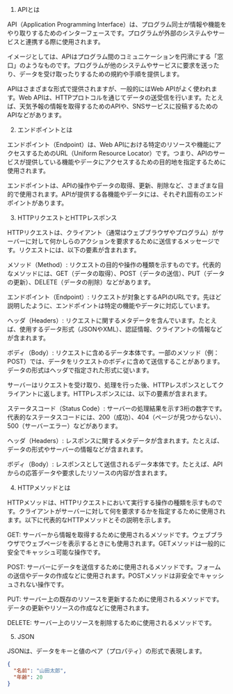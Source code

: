 1. APIとは

API（Application Programming Interface）は、プログラム同士が情報や機能をやり取りするためのインターフェースです。プログラムが外部のシステムやサービスと連携する際に使用されます。

イメージとしては、APIはプログラム間のコミュニケーションを円滑にする「窓口」のようなものです。プログラムが他のシステムやサービスに要求を送ったり、データを受け取ったりするための規約や手順を提供します。

APIはさまざまな形式で提供されますが、一般的にはWeb APIがよく使われます。Web APIは、HTTPプロトコルを通じてデータの送受信を行います。たとえば、天気予報の情報を取得するためのAPIや、SNSサービスに投稿するためのAPIなどがあります。

2. エンドポイントとは

エンドポイント（Endpoint）は、Web APIにおける特定のリソースや機能にアクセスするためのURL（Uniform Resource Locator）です。つまり、APIのサービスが提供している機能やデータにアクセスするための目的地を指定するために使用されます。

エンドポイントは、APIの操作やデータの取得、更新、削除など、さまざまな目的で使用されます。APIが提供する各機能やデータには、それぞれ固有のエンドポイントがあります。

3. HTTPリクエストとHTTPレスポンス

HTTPリクエストは、クライアント（通常はウェブブラウザやプログラム）がサーバーに対して何かしらのアクションを要求するために送信するメッセージです。リクエストには、以下の要素が含まれます。

メソッド（Method）: リクエストの目的や操作の種類を示すものです。代表的なメソッドには、GET（データの取得）、POST（データの送信）、PUT（データの更新）、DELETE（データの削除）などがあります。

エンドポイント（Endpoint）: リクエストが対象とするAPIのURLです。先ほど説明したように、エンドポイントは特定の機能やデータに対応しています。

ヘッダ（Headers）: リクエストに関するメタデータを含んでいます。たとえば、使用するデータ形式（JSONやXML）、認証情報、クライアントの情報などが含まれます。

ボディ（Body）: リクエストに含めるデータ本体です。一部のメソッド（例：POST）では、データをリクエストのボディに含めて送信することがあります。データの形式はヘッダで指定された形式に従います。


サーバーはリクエストを受け取り、処理を行った後、HTTPレスポンスとしてクライアントに返します。HTTPレスポンスには、以下の要素が含まれます。

ステータスコード（Status Code）: サーバーの処理結果を示す3桁の数字です。代表的なステータスコードには、200（成功）、404（ページが見つからない）、500（サーバーエラー）などがあります。

ヘッダ（Headers）: レスポンスに関するメタデータが含まれます。たとえば、データの形式やサーバーの情報などが含まれます。

ボディ（Body）: レスポンスとして送信されるデータ本体です。たとえば、APIからの応答データや要求したリソースの内容が含まれます。

4. HTTPメソッドとは

HTTPメソッドは、HTTPリクエストにおいて実行する操作の種類を示すものです。クライアントがサーバーに対して何を要求するかを指定するために使用されます。以下に代表的なHTTPメソッドとその説明を示します。

GET: サーバーから情報を取得するために使用されるメソッドです。ウェブブラウザでウェブページを表示するときにも使用されます。GETメソッドは一般的に安全でキャッシュ可能な操作です。

POST: サーバーにデータを送信するために使用されるメソッドです。フォームの送信やデータの作成などに使用されます。POSTメソッドは非安全でキャッシュされない操作です。

PUT: サーバー上の既存のリソースを更新するために使用されるメソッドです。データの更新やリソースの作成などに使用されます。

DELETE: サーバー上のリソースを削除するために使用されるメソッドです。

5. JSON

JSONは、データをキーと値のペア（プロパティ）の形式で表現します。
```json
{
  "名前": "山田太郎",
  "年齢": 20
}
```